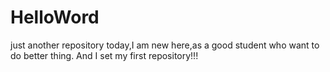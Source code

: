 # HelloWord
just another repository
today,I am new here,as a good student who want to do better thing. And I set my first repository!!!
